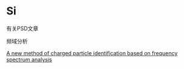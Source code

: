 <!-- Si.md --- 
;; 
;; Description: 
;; Author: Hongyi Wu(吴鸿毅)
;; Email: wuhongyi@qq.com 
;; Created: 四 6月 22 15:40:57 2017 (+0800)
;; Last-Updated: 四 6月 22 15:50:22 2017 (+0800)
;;           By: Hongyi Wu(吴鸿毅)
;;     Update #: 1
;; URL: http://wuhongyi.cn -->

# Si

有关PSD文章

频域分析

[A new method of charged particle identification based on frequency spectrum analysis](http://wuhongyi.cn/HardwareNote/pdf/article/Anewmethodofchargedparticleidentificationbasedonfrequencyspectrumanalysis.pdf)








<!-- Si.md ends here -->
